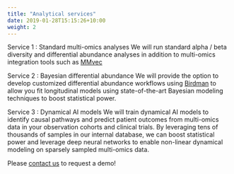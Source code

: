 ```yaml
---
title: "Analytical services"
date: 2019-01-28T15:15:26+10:00
weight: 2
---
```


Service 1 : Standard multi-omics analyses
We will run standard alpha / beta diversity and differential abundance analyses in addition to multi-omics integration tools such as [MMvec](https://www.nature.com/articles/s41592-019-0616-3)

Service 2 : Bayesian differential abundance
We will provide the option to develop customized differential abundance workflows using [Birdman](https://github.com/biocore/BIRDMAn) to allow you fit longitudinal models using state-of-the-art Bayesian modeling techniques to boost statistical power.

Service 3 : Dynamical AI models
We will train dynamical AI models to identify causal pathways and predict patient outcomes from multi-omics data in your observation cohorts and clinical trials. By leveraging tens of thousands of samples in our internal database, we can boost statistical power and leverage deep neural networks to enable non-linear dynamical modeling on sparsely sampled multi-omics data.


Please [contact us](http://gutzanalytics.com/contact/) to request a demo!
